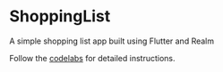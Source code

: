 # ShoppingList

A simple shopping list app built using Flutter and Realm

Follow the [codelabs](http://markandeyp.github.io/flutter-shopping-list-codelab) for detailed instructions.
